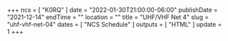 +++
ncs = [ "K0RQ" ]
date = "2022-01-30T21:00:00-06:00"
publishDate = "2021-12-14"
endTime = ""
location = ""
title = "UHF/VHF Net 4"
slug = "uhf-vhf-net-04"
dates = [ "NCS Schedule" ]
outputs = [ "HTML" ]
update = 1
+++
